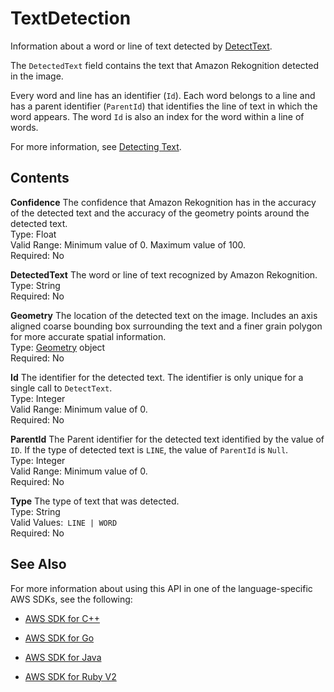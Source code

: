 # TextDetection<a name="API_TextDetection"></a>

Information about a word or line of text detected by [DetectText](API_DetectText.md)\.

The `DetectedText` field contains the text that Amazon Rekognition detected in the image\. 

Every word and line has an identifier \(`Id`\)\. Each word belongs to a line and has a parent identifier \(`ParentId`\) that identifies the line of text in which the word appears\. The word `Id` is also an index for the word within a line of words\. 

For more information, see [Detecting Text](text-detection.md)\.

## Contents<a name="API_TextDetection_Contents"></a>

 **Confidence**   <a name="rekognition-Type-TextDetection-Confidence"></a>
The confidence that Amazon Rekognition has in the accuracy of the detected text and the accuracy of the geometry points around the detected text\.  
Type: Float  
Valid Range: Minimum value of 0\. Maximum value of 100\.  
Required: No

 **DetectedText**   <a name="rekognition-Type-TextDetection-DetectedText"></a>
The word or line of text recognized by Amazon Rekognition\.   
Type: String  
Required: No

 **Geometry**   <a name="rekognition-Type-TextDetection-Geometry"></a>
The location of the detected text on the image\. Includes an axis aligned coarse bounding box surrounding the text and a finer grain polygon for more accurate spatial information\.  
Type: [Geometry](API_Geometry.md) object  
Required: No

 **Id**   <a name="rekognition-Type-TextDetection-Id"></a>
The identifier for the detected text\. The identifier is only unique for a single call to `DetectText`\.   
Type: Integer  
Valid Range: Minimum value of 0\.  
Required: No

 **ParentId**   <a name="rekognition-Type-TextDetection-ParentId"></a>
The Parent identifier for the detected text identified by the value of `ID`\. If the type of detected text is `LINE`, the value of `ParentId` is `Null`\.   
Type: Integer  
Valid Range: Minimum value of 0\.  
Required: No

 **Type**   <a name="rekognition-Type-TextDetection-Type"></a>
The type of text that was detected\.  
Type: String  
Valid Values:` LINE | WORD`   
Required: No

## See Also<a name="API_TextDetection_SeeAlso"></a>

For more information about using this API in one of the language\-specific AWS SDKs, see the following:

+  [AWS SDK for C\+\+](http://docs.aws.amazon.com/goto/SdkForCpp/rekognition-2016-06-27/TextDetection) 

+  [AWS SDK for Go](http://docs.aws.amazon.com/goto/SdkForGoV1/rekognition-2016-06-27/TextDetection) 

+  [AWS SDK for Java](http://docs.aws.amazon.com/goto/SdkForJava/rekognition-2016-06-27/TextDetection) 

+  [AWS SDK for Ruby V2](http://docs.aws.amazon.com/goto/SdkForRubyV2/rekognition-2016-06-27/TextDetection) 